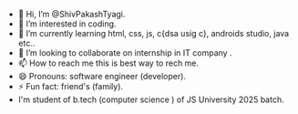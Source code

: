 - 👋 Hi, I’m @ShivPakashTyagi.
- 👀 I’m interested in coding.
- 🌱 I’m currently learning html, css, js, c{dsa usig c}, androids studio, java etc..
- 💞️ I’m looking to collaborate on internship in IT company .
- 📫 How to reach me this is best way to rech me.
- 😄 Pronouns: software engineer (developer).
- ⚡ Fun fact: friend's (family).
- I'm student of b.tech (computer science ) of JS University 2025 batch.

<!---
ShivPakashTyagi/ShivPakashTyagi is a ✨ special ✨ repository because its `README.md` (this file) appears on your GitHub profile.
You can click the Preview link to take a look at your changes.
--->
